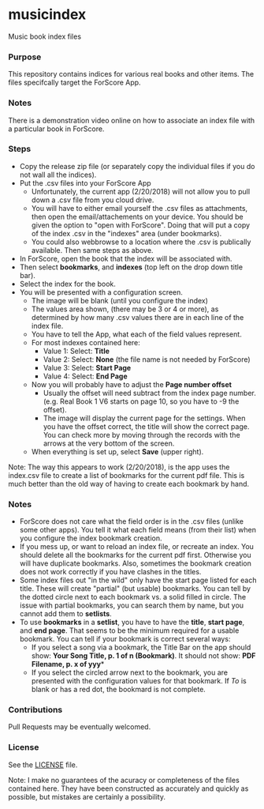 # musicindex
Music book index files
### Purpose
This repository contains indices for various real books and other items.   The files specifcally target the ForScore App.
### Notes
There is a demonstration video online on how to associate an index file with a particular book in ForScore.
### Steps
* Copy the release zip file (or separately copy the individual files if you do not wall all the indices).
* Put the .csv files into your ForScore App
   * Unfortunately, the current app (2/20/2018) will not allow you to pull down a .csv file from you cloud drive.
   * You will have to either email yourself the .csv files as attachments, then open the email/attachements on your device.  You should be given the option to "open with ForScore".  Doing that will put a copy of the index .csv in the "indexes" area (under bookmarks).
   * You could also webbrowse to a location where the .csv is publically available.  Then same steps as above.
* In ForScore, open the book that the index will be associated with.
* Then select **bookmarks**, and **indexes** (top left on the drop down title bar).
* Select the index for the book.
* You will be presented with a configuration screen.
    * The image will be blank (until you configure the index)
    * The values area shown, (there may be 3 or 4 or more), as determined by how many .csv values there are in each line of the index file.
    * You have to tell the App, what each of the field values represent.
    * For most indexes contained here:
        * Value 1: Select: **Title**
        * Value 2: Select: **None** (the file name is not needed by ForScore)
        * Value 3: Select: **Start Page**
        * Value 4: Select: **End Page**
    * Now you will probably have to adjust the **Page number offset**
        * Usually the offset will need subtract from the index page number. (e.g. Real Book 1 V6 starts on page 10, so you have to -9 the offset).  
        * The image will display the current page for the settings.  When you have the offset correct, the title will show the correct page.  You can check more by moving through the records with the arrows at the very bottom of the screen.
    * When everything is set up, select **Save** (upper right).
  
Note: The way this appears to work (2/20/2018), is the app uses the index.csv file to create a list of bookmarks for the current pdf file.  This is much better than the old way of having to create each bookmark by hand.

### Notes
* ForScore does not care what the field order is in the .csv files (unlike some other apps).  You tell it what each field means (from their list) when you configure the index bookmark creation.
* If you mess up, or want to reload an index file, or recreate an index.  You should delete all the bookmarks for the current pdf first.  Otherwise you will have duplicate bookmarks.  Also, sometimes the bookmark creation does not work correctly if you have clashes in the titles.
* Some index files out "in the wild" only have the start page listed for each title.  These will create "partial" (but usable) bookmarks. You can tell by the dotted circle next to each bookmark vs. a solid filled in circle.  The issue with partial bookmarks, you can search them by name, but you cannot add them to **setlists**. 
* To use **bookmarks** in a **setlist**, you have to have the **title**, **start page**, and **end page**.  That seems to be the minimum required for a usable bookmark.  You can tell if your bookmark is correct several ways:
    * If you select a song via a bookmark, the Title Bar on the app should show: **Your Song Title, p. 1 of n (Bookmark)**.  It should not show: **PDF Filename, p. x of yyy***
    * If you select the circled arrow next to the bookmark, you are presented with the configuration values for that bookmark.  If *To* is blank or has a red dot, the bookmard is not complete.

### Contributions ###
Pull Requests may be eventually welcomed.
### License ###
See the [LICENSE]() file.  

Note: I make no guarantees of the acuracy or completeness of the files contained here.  They have been constructed as accurately and quickly as possible, but mistakes are certainly a possibility.